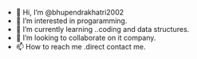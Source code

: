 - 👋 Hi, I’m @bhupendrakhatri2002
- 👀 I’m interested in progaramming.
- 🌱 I’m currently learning ..coding and data structures.
- 💞️ I’m looking to collaborate on it company.
- 📫 How to reach me .direct contact me.

<!---
bhupendrakhatri2002/bhupendrakhatri2002 is a ✨ special ✨ repository because its `README.md` (this file) appears on your GitHub profile.
You can click the Preview link to take a look at your changes.
--->
